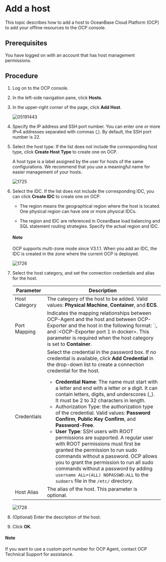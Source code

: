 # Add a host

This topic describes how to add a host to OceanBase Cloud Platform (OCP) to add your offline resources to the OCP console.

## Prerequisites

You have logged on with an account that has host management permissions.

## Procedure

1. Log on to the OCP console.

2. In the left-side navigation pane, click **Hosts**.

3. In the upper-right corner of the page, click **Add Host**.

   ![05191443](https://obbusiness-private.oss-cn-shanghai.aliyuncs.com/doc/img/ocp/430/add-host.png)

4. Specify the IP address and SSH port number. You can enter one or more IPv4 addresses separated with commas (,). By default, the SSH port number is 22.

5. Select the host type. If the list does not include the corresponding host type, click **Create Host Type** to create one on OCP.

   A host type is a label assigned by the user for hosts of the same configurations. We recommend that you use a meaningful name for easier management of your hosts.

   ![1725](https://obbusiness-private.oss-cn-shanghai.aliyuncs.com/doc/img/ocp/410/%E6%96%B0%E5%A2%9E%E6%9C%BA%E5%9E%8B-1.png)

6. Select the IDC. If the list does not include the corresponding IDC, you can click **Create IDC** to create one on OCP.

   * The region means the geographical region where the host is located. One physical region can have one or more physical IDCs.

   * The region and IDC are referenced in OceanBase load balancing and SQL statement routing strategies. Specify the actual region and IDC.

    <main id="notice" type='explain'>
    <h4>Note</h4>
    <p>OCP supports multi-zone mode since V3.1.1. When you add an IDC, the IDC is created in the zone where the current OCP is deployed. </p>
    </main>

   ![1726](https://obbusiness-private.oss-cn-shanghai.aliyuncs.com/doc/img/ocp/410/%E6%96%B0%E5%A2%9E%E5%8C%BA%E5%9F%9F-1.png)

7. Select the host category, and set the connection credentials and alias for the host.

   | Parameter | Description |
   |-------|----------|
   | Host Category  | The category of the host to be added. Valid values: **Physical Machine**, **Container**, and **ECS**.  |
   | Port Mapping  | Indicates the mapping relationships between OCP-Agent and the host and between OCP-Exporter and the host in the following format: `<host port>:<OCP-Agent port in docker>, and <host port>:<OCP-Exporter port 1 in docker>. This parameter is required when the host category is set to **Container**.   |
   | Credentials  | Select the credential in the password box. If no credential is available, click **Add Credential** in the drop-down list to create a connection credential for the host. <br><ul><li>**Credential Name**: The name must start with a letter and end with a letter or a digit. It can contain letters, digits, and underscores (_). It must be 2 to 32 characters in length.</li><li>Authorization Type: the authorization type of the credential. Valid values: **Password Confirm**, **Public Key Confirm**, and **Password-Free**. </li><li>**User Type**: SSH users with ROOT permissions are supported. A regular user with ROOT permissions must first be granted the permission to run sudo commands without a password. OCP allows you to grant the permission to run all sudo commands without a password by adding `username ALL=(ALL) NOPASSWD:ALL` to the `sudoers` file in the `/etc/` directory. </li></ul> |
   | Host Alias  | The alias of the host. This parameter is optional.   |

   ![1728](https://obbusiness-private.oss-cn-shanghai.aliyuncs.com/doc/img/ocp/432/add-credential.png)

8. (Optional) Enter the description of the host.

9. Click **OK**.

<main id="notice" type='explain'>
<h4>Note</h4>
<p>If you want to use a custom port number for OCP Agent, contact OCP Technical Support for assistance. </p>
</main>
